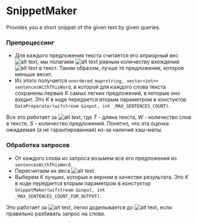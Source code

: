 # SnippetMaker
Provides you a short snippet of the given text by given queries.

### Препроцессинг
* Для каждого предложения текста считается его априорный вес ![alt text](http://mathurl.com/l8vjsoc.png "Априорный вес предложения"),
мы полагаем ![alt text](http://mathurl.com/m63n2my.png "Априорный вес слова") равным количеству вхождений ![alt text](http://mathurl.com/lf4bkau.png)
в текст. Таким образом, лучше то предложение, которое меньше весит.
* Из этого получается `unordered_map<string, vector<int>> sentencesWithThisWord`, в которой для каждого слова текста сохранены
первые _К_ самых легких предложений, в которые оно входит.
Это _К_ в коде передается вторым параметром в констуктор `DataPreparator(wifstream &input, int _MAX_SENTENCES_COUNT)`.

Все это работает за ![alt text](http://mathurl.com/nx9meya.png "Сложность препроцессинга"),
где _Т_ - длина текста, _W_ - количество слов в тексте, _S_ - количество предложений.
Понятно, что эта оценка ожидаемая (а не гарантированная) из-за наличия хэш-мапы.

### Обработка запросов
* От каждого слова из запроса возьмем все его предложения из `sentencesWithThisWord`.
* Пересчитаем их веса ![alt text](http://mathurl.com/kkk388x.png "Новый вес предложения").
* Выберем _К_ лучших, которые и вернем в качестве результата.
Это _К_ в коде передается вторым параметром в констуктор `SnippetMaker(wifstream &input, int _MAX_SENTENCES_COUNT_FOR_OUTPUT)`.

Это работает за ![alt text](http://mathurl.com/marnlqe.png "Новый вес предложения"),
легко доделывается до ![alt text](http://mathurl.com/k42yeqc.png "Новый вес предложения"), если правильно разбивать запрос на слова.
